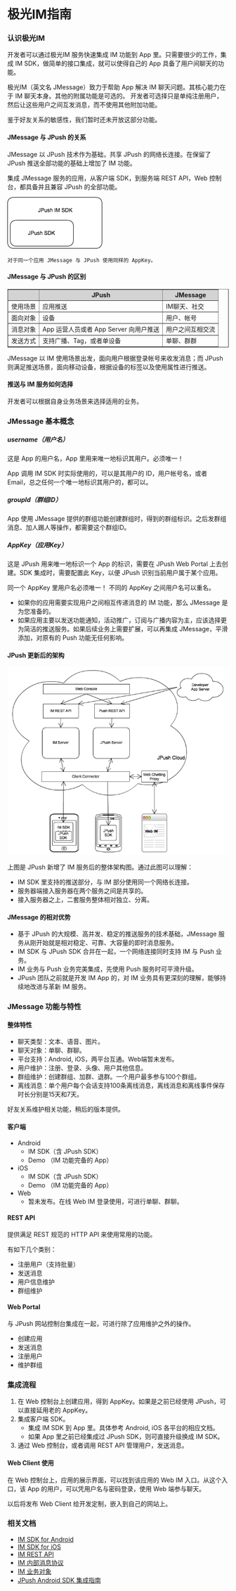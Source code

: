 # 极光IM指南

### 认识极光IM

开发者可以通过极光IM 服务快速集成 IM 功能到 App 里。只需要很少的工作，集成 IM SDK，做简单的接口集成，就可以使得自己的 App 具备了用户间聊天的功能。

极光IM（英文名 JMessage）致力于帮助 App 解决 IM 聊天问题。其核心能力在于 IM 聊天本身。其他的附属功能是可选的。 开发者可选择只是单纯注册用户，然后让这些用户之间互发消息，而不使用其他附加功能。

鉴于好友关系的敏感性，我们暂时还未开放这部分功能。

#### JMessage 与 JPush 的关系

JMessage 以 JPush 技术作为基础，共享 JPush 的网络长连接。在保留了 JPush 推送全部功能的基础上增加了 IM 功能。 

集成 JMessage 服务的应用，从客户端 SDK，到服务端 REST API，Web 控制台，都具备并且兼容 JPush 的全部功能。

![im_sdk_and_jpush](image/jmessage_jpush_sdk.png)

	对于同一个应用 JMessage 与 JPush 使用同样的 AppKey。

#### JMessage 与 JPush 的区别

<div class="table-d" align="center" >
  <table border="1" width="100%">
   <thead>
    <tr  bgcolor="#D3D3D3" >
      <th > </th>
      <th >JPush</th>
      <th >JMessage</th>
    </tr>
   </thead>
   <tbody>
    <tr>
      <td>使用场景</td>
      <td>应用推送</td>
      <td>IM聊天、社交 </td>
    </tr>
    <tr >
      <td>面向对象</td>
      <td>设备</td>
      <td>用户、帐号</td>
    </tr>
    <tr >
      <td>消息对象</td>
      <td>App 运营人员或者 App Server 向用户推送</td>
      <td>用户之间互相交流</td>
    </tr>
    <tr >
      <td>发送方式</td>
      <td>支持广播、Tag，或者单设备 </td>
      <td>单聊、群群 </td>
    </tr>
  </table>
</div>

 
JMessage 以 IM 使用场景出发，面向用户根据登录帐号来收发消息；而 JPush 则满足推送场景，面向移动设备，根据设备的标签以及使用属性进行推送。

#### 推送与 IM 服务如何选择

开发者可以根据自身业务场景来选择适用的业务。


### JMessage 基本概念

##### username（用户名）

这是 App 的用户名，App 里用来唯一地标识其用户。必须唯一！

App 调用 IM SDK 时实际使用的，可以是其用户的 ID，用户帐号名，或者 Email，总之任何一个唯一地标识其用户的，都可以。

##### groupId（群组ID）

App 使用 JMessage 提供的群组功能创建群组时，得到的群组标识。之后发群组消息、加人踢人等操作，都需要这个群组ID。

##### AppKey（应用Key）

这是 JPush 用来唯一地标识一个 App 的标识，需要在 JPush Web Portal 上去创建。SDK 集成时，需要配置此 Key，以便 JPush 识别当前用户属于某个应用。

同一个 AppKey 里用户名必须唯一！ 不同的 AppKey 之间用户名可以重名。


* 如果你的应用需要实现用户之间相互传递消息的 IM 功能，那么 JMessage 是为您准备的。
* 如果应用主要以发送功能通知，活动推广，订阅与广播内容为主，应该选择更为简洁的推送服务。如果后续业务上需要扩展，可以再集成 JMessage，平滑添加，对原有的 Push 功能无任何影响。

#### JPush 更新后的架构

![jpush_im_architecture](image/jmessage_architecture.png)

上图是 JPush 新增了 IM 服务后的整体架构图。通过此图可以理解：

+ IM SDK 里支持的推送部分，与 IM 部分使用同一个网络长连接。
+ 服务器端接入服务器在两个服务之间是共享的。
+ 接入服务器之上，二套服务整体相对独立、分离。

#### JMessage 的相对优势

+ 基于 JPush 的大规模、高并发、稳定的推送服务的技术基础，JMessage 服务从刚开始就是相对稳定、可靠、大容量的即时消息服务。
+ IM SDK 与 JPush SDK 合并在一起，一个网络连接同时支持 IM 与 Push 业务。
+ IM 业务与 Push 业务完美集成，先使用 Push 服务时可平滑升级。
+ JPush 团队之前就是开发 IM App 的，对 IM 业务具有更深刻的理解，能够持续地改进与革新 IM 服务。


### JMessage 功能与特性

#### 整体特性

+ 聊天类型：文本、语音、图片。
+ 聊天对象：单聊、群聊。
+ 平台支持：Android, iOS，两平台互通。Web端暂未发布。
+ 用户维护：注册、登录、头像、用户其他信息。
+ 群组维护：创建群组、加群、退群。一个用户最多参与100个群组。
+ 离线消息：单个用户每个会话支持100条离线消息，离线消息和离线事件保存时长分别是15天和7天。

好友关系维护相关功能，稍后的版本提供。

#### 客户端

+ Android 
	+ IM SDK（含 JPush SDK）
	+ Demo （IM 功能完备的 App）
+ iOS 
	+ IM SDK（含 JPush SDK）
	+ Demo （IM 功能完备的 App）
+ Web
	+ 暂未发布。在线 Web IM 登录使用，可进行单聊、群聊。

#### REST API

提供满足 REST 规范的 HTTP API 来使用常用的功能。

有如下几个类别：

+ 注册用户（支持批量）
+ 发送消息
+ 用户信息维护
+ 群组维护

#### Web Portal

与 JPush 网站控制台集成在一起，可进行除了应用维护之外的操作。

+ 创建应用
+ 发送消息
+ 注册用户
+ 维护群组


### 集成流程

1. 在 Web 控制台上创建应用，得到 AppKey。如果是之前已经使用 JPush，可以直接延用老的 AppKey。
2. 集成客户端 SDK。
	+ 集成 IM SDK 到 App 里。具体参考 Android, iOS 各平台的相应文档。
	+ 如果 App 里之前已经集成过 JPush SDK，则可直接升级换成 IM SDK。
3. 通过 Web 控制台，或者调用 REST API 管理用户，发送消息。



#### Web Client 使用

在 Web 控制台上，应用的展示界面，可以找到该应用的 Web IM 入口。从这个入口，该 App 的用户，可以凭用户名与密码登录，使用 Web 端参与聊天。

以后将发布 Web Client 给开发定制，嵌入到自己的网站上。

### 相关文档

+ [IM SDK for Android](../../client/im_sdk_android/)
+ [IM SDK for iOS](../../client/im_sdk_ios/)
+ [IM REST API](../../server/rest_api_im/)
+ [IM 内部消息协议](../../advanced/im_message_protocol/)
+ [IM 业务对象](../../advanced/im_objects/)
+ [JPush Android SDK 集成指南](../../guideline/android_guide/)

